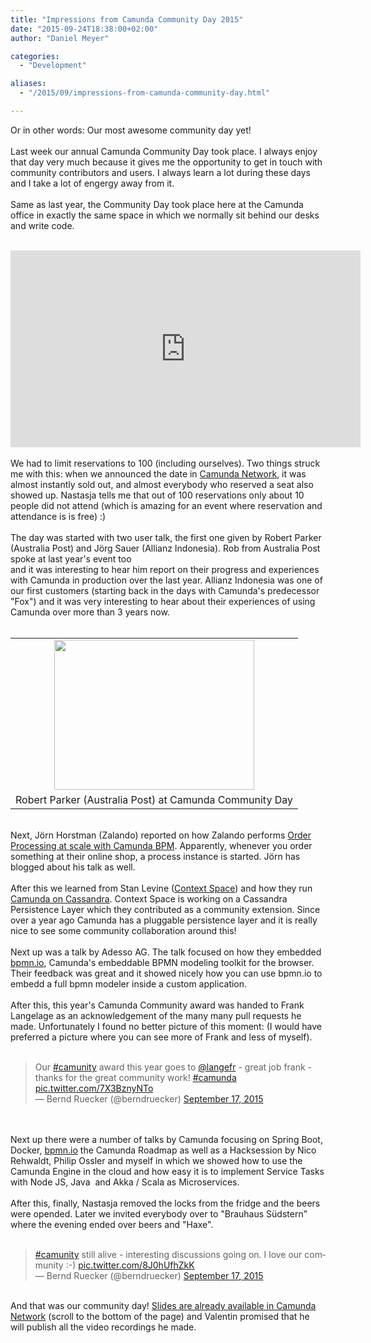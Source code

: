 ```yaml
---
title: "Impressions from Camunda Community Day 2015"
date: "2015-09-24T18:38:00+02:00"
author: "Daniel Meyer"

categories:
  - "Development"

aliases:
  - "/2015/09/impressions-from-camunda-community-day.html"

---
```


Or in other words: Our most awesome community day yet!<br />
<br />
Last week our annual Camunda Community Day took place. I always enjoy that day very much because it gives me the opportunity to get in touch with community contributors and users. I always learn a lot during these days and I take a lot of engergy away from it.<br />
<br />
Same as last year, the Community Day took place here at the Camunda office in exactly the same space in which we normally sit behind our desks and write code.<br />
<br />
<iframe allowfullscreen="" frameborder="0" height="315" src="https://www.youtube.com/embed/ITubvBMcKwk" width="560"></iframe><br />
<br />
We had to limit reservations to 100 (including ourselves). Two things struck me with this: when we announced the date in <a href="https://network.camunda.org/meetings/55">Camunda Network</a>, it was almost instantly sold out, and almost everybody who reserved a seat also showed up. Nastasja tells me that out of 100 reservations only about 10 people did not attend (which is amazing for an event where reservation and attendance is is free) :)<br />
<a name='more'></a><br />
The day was started with two user talk, the first one given by Robert Parker (Australia Post) and Jörg Sauer (Allianz Indonesia). Rob from Australia Post spoke at last year's event too<br />
and it was interesting to hear him report on their progress and experiences with Camunda in production over the last year. Allianz Indonesia was one of our first customers (starting back in the days with Camunda's predecessor "Fox") and it was very interesting to hear about their experiences of using Camunda over more than 3 years now.<br />
<br />
<table align="center" cellpadding="0" cellspacing="0" class="tr-caption-container" style="margin-left: auto; margin-right: auto; text-align: center;"><tbody>
<tr><td style="text-align: center;"><a href="http://3.bp.blogspot.com/-W4AfsDITPsY/VgQSVDHdbmI/AAAAAAAADak/Fqqiw07_avY/s1600/rob-parker.jpg" imageanchor="1" style="margin-left: auto; margin-right: auto;"><img border="0" height="240" src="http://3.bp.blogspot.com/-W4AfsDITPsY/VgQSVDHdbmI/AAAAAAAADak/Fqqiw07_avY/s320/rob-parker.jpg" width="320" /></a></td></tr>
<tr><td class="tr-caption" style="text-align: center;">Robert Parker (Australia Post) at Camunda Community Day</td></tr>
</tbody></table><br />
Next, Jörn Horstman (Zalando) reported on how Zalando performs <a href="https://tech.zalando.com/blog/order-processing-at-scale-with-camunda-slides/">Order Processing at scale with Camunda BPM</a>. Apparently, whenever you order something at their online shop, a process instance is started. Jörn has blogged about his talk as well.<br />
<br />
After this we learned from Stan Levine (<a href="http://www.contextspace.com/">Context Space</a>) and how they run <a href="https://github.com/camunda/camunda-engine-cassandra">Camunda on Cassandra</a>. Context Space is working on a Cassandra Persistence Layer which they contributed as a community extension. Since over a year ago Camunda has a pluggable persistence layer and it is really nice to see some community collaboration around this!<br />
<br />
Next up was a talk by Adesso AG. The talk focused on how they embedded <a href="http://bpmn.io/">bpmn.io</a>, Camunda's embeddable BPMN modeling toolkit for the browser. Their feedback was great and it showed nicely how you can use bpmn.io to embedd a full bpmn modeler inside a custom application.<br />
<br />
After this, this year's Camunda Community award was handed to Frank Langelage as an acknowledgement of the many many pull requests he made. Unfortunately I found no better picture of this moment: (I would have preferred a picture where you can see more of Frank and less of myself).<br />
<br />
<blockquote class="twitter-tweet" lang="en"><div dir="ltr" lang="en">Our <a href="https://twitter.com/hashtag/camunity?src=hash">#camunity</a> award this year goes to <a href="https://twitter.com/langefr">@langefr</a> - great job frank - thanks for the great community work! <a href="https://twitter.com/hashtag/camunda?src=hash">#camunda</a> <a href="http://t.co/7X3BznyNTo">pic.twitter.com/7X3BznyNTo</a></div>— Bernd Ruecker (@berndruecker) <a href="https://twitter.com/berndruecker/status/644504846406709248">September 17, 2015</a></blockquote><script async="" charset="utf-8" src="//platform.twitter.com/widgets.js"></script><br />
<br />
Next up there were a number of talks by Camunda focusing on Spring Boot, Docker, <a href="http://bpmn.io/">bpmn.io</a> the Camunda Roadmap as well as a Hacksession by Nico Rehwaldt, Philip Ossler and myself in which we showed how to use the Camunda Engine in the cloud and how easy it is to implement Service Tasks with Node JS, Java &nbsp;and Akka / Scala as Microservices.<br />
<br />
After this, finally, Nastasja removed the locks from the fridge and the beers were opended. Later we invited everybody over to "Brauhaus Südstern" where the evening ended over beers and "Haxe".<br />
<br />
<blockquote class="twitter-tweet" lang="en"><div dir="ltr" lang="en"><a href="https://twitter.com/hashtag/camunity?src=hash">#camunity</a> still alive - interesting discussions going on. I love our community :-) <a href="http://t.co/8J0hUfhZkK">pic.twitter.com/8J0hUfhZkK</a></div>— Bernd Ruecker (@berndruecker) <a href="https://twitter.com/berndruecker/status/644606611449901056">September 17, 2015</a></blockquote><br />
And that was our community day! <a href="https://network.camunda.org/meetings/55">Slides are already available in Camunda Network</a>&nbsp;(scroll to the bottom of the page) and Valentin promised that he will publish all the video recordings he made.<br />
